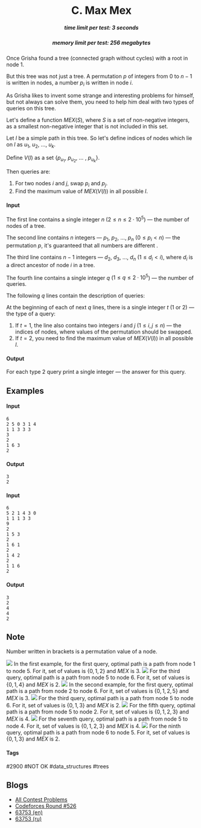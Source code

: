 <h1 style='text-align: center;'> C. Max Mex</h1>

<h5 style='text-align: center;'>time limit per test: 3 seconds</h5>
<h5 style='text-align: center;'>memory limit per test: 256 megabytes</h5>

Once Grisha found a tree (connected graph without cycles) with a root in node $1$.

But this tree was not just a tree. A permutation $p$ of integers from $0$ to $n - 1$ is written in nodes, a number $p_i$ is written in node $i$.

As Grisha likes to invent some strange and interesting problems for himself, but not always can solve them, you need to help him deal with two types of queries on this tree.

Let's define a function $MEX(S)$, where $S$ is a set of non-negative integers, as a smallest non-negative integer that is not included in this set.

Let $l$ be a simple path in this tree. So let's define indices of nodes which lie on $l$ as $u_1$, $u_2$, $\ldots$, $u_k$. 

Define $V(l)$ as a set {$p_{u_1}$, $p_{u_2}$, $\ldots$ , $p_{u_k}$}. 

Then queries are: 

1. For two nodes $i$ and $j$, swap $p_i$ and $p_j$.
2. Find the maximum value of $MEX(V(l))$ in all possible $l$.
#### Input

The first line contains a single integer $n$ ($2 \leq n \leq 2 \cdot 10^5$) — the number of nodes of a tree.

The second line contains $n$ integers — $p_1$, $p_2$, $\ldots$, $p_n$ ($0\leq p_i < n$) — the permutation $p$, it's guaranteed that all numbers are different .

The third line contains $n - 1$ integers — $d_2$, $d_3$, $\ldots$, $d_n$ ($1 \leq d_i < i$), where $d_i$ is a direct ancestor of node $i$ in a tree.

The fourth line contains a single integer $q$ ($1 \leq q \leq 2 \cdot 10^5$) — the number of queries.

The following $q$ lines contain the description of queries:

At the beginning of each of next $q$ lines, there is a single integer $t$ ($1$ or $2$) — the type of a query: 

1. If $t = 1$, the line also contains two integers $i$ and $j$ ($1 \leq i, j \leq n$) — the indices of nodes, where values of the permutation should be swapped.
2. If $t = 2$, you need to find the maximum value of $MEX(V(l))$ in all possible $l$.

 
#### Output

For each type 2 query print a single integer — the answer for this query.

## Examples

#### Input


```text
6
2 5 0 3 1 4
1 1 3 3 3
3
2
1 6 3
2
```
#### Output


```text
3
2
```
#### Input


```text
6
5 2 1 4 3 0
1 1 1 3 3
9
2
1 5 3
2
1 6 1
2
1 4 2
2
1 1 6
2
```
#### Output


```text
3
2
4
4
2
```
## Note

Number written in brackets is a permutation value of a node. 

 ![](images/fcd42fd6c18bf401037ccf6d86659bd88f29ed25.png)  In the first example, for the first query, optimal path is a path from node $1$ to node $5$. For it, set of values is $\{0, 1, 2\}$ and $MEX$ is $3$.  ![](images/3f76301b320b3c8de974235f23fbc1b59926be49.png)  For the third query, optimal path is a path from node $5$ to node $6$. For it, set of values is $\{0, 1, 4\}$ and $MEX$ is $2$.  ![](images/86afdd0c22b7123eb99436655de4b68de72ac76d.png)  In the second example, for the first query, optimal path is a path from node $2$ to node $6$. For it, set of values is $\{0, 1, 2, 5\}$ and $MEX$ is $3$.  ![](images/b8797c66572e112d5012ea5f9ff6abc82c25ec92.png)  For the third query, optimal path is a path from node $5$ to node $6$. For it, set of values is $\{0, 1, 3\}$ and $MEX$ is $2$.  ![](images/c1aa64a674ea296082de30f168a6cd9cbd4e85d6.png)  For the fifth query, optimal path is a path from node $5$ to node $2$. For it, set of values is $\{0, 1, 2, 3\}$ and $MEX$ is $4$.  ![](images/2a0a05293c017b769998b0687614f7533edbb635.png)  For the seventh query, optimal path is a path from node $5$ to node $4$. For it, set of values is $\{0, 1, 2, 3\}$ and $MEX$ is $4$.  ![](images/2cad9a4d1c659bdcac5b23793aa2c43b6f52e0eb.png)  For the ninth query, optimal path is a path from node $6$ to node $5$. For it, set of values is $\{0, 1, 3\}$ and $MEX$ is $2$. 

#### Tags 

#2900 #NOT OK #data_structures #trees 

## Blogs
- [All Contest Problems](../Codeforces_Round_526_(Div._1).md)
- [Codeforces Round #526](../blogs/Codeforces_Round_526.md)
- [63753 (en)](../blogs/63753_(en).md)
- [63753 (ru)](../blogs/63753_(ru).md)
